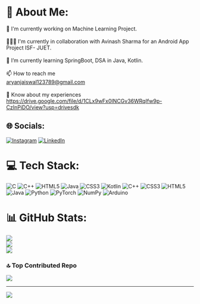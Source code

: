 # 💫 About Me:
🔭 I'm currently working on Machine Learning Project.<br><br>🧑‍🤝‍🧑 I'm currently in collaboration with Avinash Sharma for an Android App Project ISF- JUET.<br><br>🌱 I’m currently learning SpringBoot, DSA in Java, Kotlin.<br><br>📫 How to reach me<br>aryanjaiswal123789@gmail.com<br><br>📄 Know about my experiences <br>https://drive.google.com/file/d/1CLx9wFx0INCGv36WRqIfw9p-CzInPiDO/view?usp=drivesdk


## 🌐 Socials:
[![Instagram](https://img.shields.io/badge/Instagram-%23E4405F.svg?logo=Instagram&logoColor=white)](https://instagram.com/aryan._eee) [![LinkedIn](https://img.shields.io/badge/LinkedIn-%230077B5.svg?logo=linkedin&logoColor=white)](https://linkedin.com/in/Aryanjaiswal1) 

# 💻 Tech Stack:
![C](https://img.shields.io/badge/c-%2300599C.svg?style=flat-square&logo=c&logoColor=white) ![C++](https://img.shields.io/badge/c++-%2300599C.svg?style=flat-square&logo=c%2B%2B&logoColor=white) ![HTML5](https://img.shields.io/badge/html5-%23E34F26.svg?style=flat-square&logo=html5&logoColor=white) ![Java](https://img.shields.io/badge/java-%23ED8B00.svg?style=flat-square&logo=openjdk&logoColor=white) ![CSS3](https://img.shields.io/badge/css3-%231572B6.svg?style=flat-square&logo=css3&logoColor=white) ![Kotlin](https://img.shields.io/badge/kotlin-%237F52FF.svg?style=flat-square&logo=kotlin&logoColor=white) ![C++](https://img.shields.io/badge/c++-%2300599C.svg?style=flat-square&logo=c%2B%2B&logoColor=white) ![CSS3](https://img.shields.io/badge/css3-%231572B6.svg?style=flat-square&logo=css3&logoColor=white) ![HTML5](https://img.shields.io/badge/html5-%23E34F26.svg?style=flat-square&logo=html5&logoColor=white) ![Java](https://img.shields.io/badge/java-%23ED8B00.svg?style=flat-square&logo=openjdk&logoColor=white) ![Python](https://img.shields.io/badge/python-3670A0?style=flat-square&logo=python&logoColor=ffdd54) ![PyTorch](https://img.shields.io/badge/PyTorch-%23EE4C2C.svg?style=flat-square&logo=PyTorch&logoColor=white) ![NumPy](https://img.shields.io/badge/numpy-%23013243.svg?style=flat-square&logo=numpy&logoColor=white) ![Arduino](https://img.shields.io/badge/-Arduino-00979D?style=flat-square&logo=Arduino&logoColor=white)
# 📊 GitHub Stats:
![](https://github-readme-stats.vercel.app/api?username=Aryan123aryan&theme=dark&hide_border=false&include_all_commits=true&count_private=true)<br/>
![](https://github-readme-streak-stats.herokuapp.com/?user=Aryan123aryan&theme=dark&hide_border=false)<br/>
![](https://github-readme-stats.vercel.app/api/top-langs/?username=Aryan123aryan&theme=dark&hide_border=false&include_all_commits=true&count_private=true&layout=compact)

### 🔝 Top Contributed Repo
![](https://github-contributor-stats.vercel.app/api?username=Aryan123aryan&limit=5&theme=dark&combine_all_yearly_contributions=true)

---
[![](https://visitcount.itsvg.in/api?id=Aryan123aryan&icon=0&color=0)](https://visitcount.itsvg.in)

<!-- Proudly created with GPRM ( https://gprm.itsvg.in ) -->

